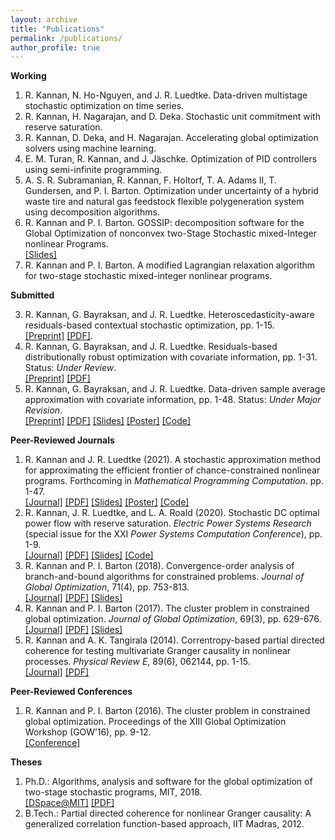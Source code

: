 ```yaml
---
layout: archive
title: "Publications"
permalink: /publications/
author_profile: true
---
```



**Working**

1. R. Kannan, N. Ho-Nguyen, and J. R. Luedtke. Data-driven multistage stochastic optimization on time series.
2. R. Kannan, H. Nagarajan, and D. Deka. Stochastic unit commitment with reserve saturation.
3. R. Kannan, D. Deka, and H. Nagarajan. Accelerating global optimization solvers using machine learning.
4. E. M. Turan, R. Kannan, and J. Jäschke. Optimization of PID controllers using semi-infinite programming.
5. A. S. R. Subramanian, R. Kannan, F. Holtorf, T. A. Adams II, T. Gundersen, and P. I. Barton. Optimization under uncertainty of a hybrid waste tire and natural gas feedstock flexible polygeneration system using decomposition algorithms.
6. R. Kannan and P. I. Barton. GOSSIP: decomposition software for the Global Optimization of nonconvex two-Stage Stochastic mixed-Integer nonlinear Programs. <br/>
<a href = "https://rohitkannan.github.io/presentations/Kannan_INFORMS18_GOSSIP.pdf" target="_blank">[Slides]</a>
7. R. Kannan and P. I. Barton. A modified Lagrangian relaxation algorithm for two-stage stochastic mixed-integer nonlinear programs.

**Submitted**


3. R. Kannan, G. Bayraksan, and J. R. Luedtke. Heteroscedasticity-aware residuals-based contextual stochastic optimization, pp. 1-15. <br/>
<a href = "https://arxiv.org/abs/2101.03139" target="_blank">[Preprint]</a> <a href = "https://rohitkannan.github.io/papers/KannanBayraksanLuedtke_Preprint_Heteroscedasticity.pdf" target="_blank">[PDF]</a>.
2. R. Kannan, G. Bayraksan, and J. R. Luedtke. Residuals-based distributionally robust optimization with covariate information, pp. 1-31. Status: *Under Review*. <br/>
<a href = "https://arxiv.org/abs/2012.01088" target="_blank">[Preprint]</a> <a href = "https://rohitkannan.github.io/papers/KannanBayraksanLuedtke_Preprint_ERDRO.pdf" target="_blank">[PDF]</a>
1. R. Kannan, G. Bayraksan, and J. R. Luedtke. Data-driven sample average approximation with
covariate information, pp. 1-48. Status: *Under Major Revision*. <br/>
<a href = "http://www.optimization-online.org/DB_HTML/2020/07/7932.html" target="_blank">[Preprint]</a> <a href = "https://rohitkannan.github.io/papers/KannanBayraksanLuedtke_Preprint_DDSAA.pdf" target="_blank">[PDF]</a> <a href = "https://rohitkannan.github.io/presentations/Kannan_INFORMS20_DDSAA.pdf" target="_blank">[Slides]</a> <a href = "https://rohitkannan.github.io/presentations/Kannan_IPAM20_DDSAA.pdf" target="_blank">[Poster]</a> <a href = "https://github.com/rohitkannan/DD-SAA" target="_blank">[Code]</a>

**Peer-Reviewed Journals**

1. R. Kannan and J. R. Luedtke (2021). A stochastic approximation method for approximating the efficient 
frontier of chance-constrained nonlinear programs. Forthcoming in *Mathematical Programming Computation*. pp. 1-47. <br/>
<a href = "https://link.springer.com/article/10.1007/s12532-020-00199-y" target="_blank"> [Journal]</a> <a href = "https://rohitkannan.github.io/papers/KannanLuedtke_MPC_SAforCCP.pdf" target="_blank">[PDF]</a> <a href = "https://rohitkannan.github.io/presentations/Kannan_MACSER18_SAforCCP.pdf" target="_blank">[Slides]</a> <a href = "https://rohitkannan.github.io/presentations/Kannan_ICERM19_SAforCCP.pdf" target="_blank">[Poster]</a> <a href = "https://github.com/rohitkannan/SA-for-CCP" target="_blank">[Code]</a>
2. R. Kannan, J. R. Luedtke, and L. A. Roald (2020). Stochastic DC optimal power flow with reserve saturation. *Electric Power Systems Research* (special issue for the XXI *Power Systems Computation Conference*), pp. 1-9. <br/>
<a href = "https://www.sciencedirect.com/science/article/pii/S0378779620303709" target="_blank">[Journal]</a> <a href = "https://rohitkannan.github.io/papers/KannanLuedtkeRoald_PSCC_SDCOPF.pdf" target="_blank">[PDF]</a> <a href = "https://rohitkannan.github.io/presentations/Kannan_INFORMS20_SDCOPF.pdf" target="_blank">[Slides]</a> <a href = "https://github.com/rohitkannan/DCOPF-reserve-saturation" target="_blank">[Code]</a>
3. R. Kannan and P. I. Barton (2018). Convergence-order analysis of branch-and-bound algorithms
for constrained problems. *Journal of Global Optimization*, 71(4), pp. 753-813. <br/>
<a href = "https://link.springer.com/article/10.1007/s10898-017-0532-y" target="_blank">[Journal]</a> <a href = "https://rohitkannan.github.io/papers/KannanBarton_JOGO_ConvergenceOrder.pdf" target="_blank">[PDF]</a> <a href = "https://rohitkannan.github.io/presentations/Kannan_ICCOPT16_ConvergenceOrder.pdf" target="_blank">[Slides]</a> 
4. R. Kannan and P. I. Barton (2017). The cluster problem in constrained global optimization. *Journal of Global Optimization*, 69(3), pp. 629-676. <br/>
<a href = "https://link.springer.com/article/10.1007/s10898-017-0531-z" target="_blank">[Journal]</a> <a href = "https://rohitkannan.github.io/papers/KannanBarton_JOGO_ClusterProblem.pdf" target="_blank">[PDF]</a> <a href = "https://rohitkannan.github.io/presentations/Kannan_AIChE16_ClusterProblem.pdf" target="_blank">[Slides]</a>
5. R. Kannan and A. K. Tangirala (2014). Correntropy-based partial directed coherence for testing
multivariate Granger causality in nonlinear processes. *Physical Review E*, 89(6), 062144, pp. 1-15. <br/>
<a href = "https://journals.aps.org/pre/abstract/10.1103/PhysRevE.89.062144" target="_blank"> [Journal]</a> <a href = "https://rohitkannan.github.io/papers/KannanTangirala_PhysRevE_KPDC.pdf" target="_blank">[PDF]</a>

**Peer-Reviewed Conferences**

1. R. Kannan and P. I. Barton (2016). The cluster problem in constrained global optimization. Proceedings of the XIII Global Optimization Workshop (GOW’16), pp. 9-12. <br/>
<a href = "http://repositorium.uminho.pt/bitstream/1822/42944/1/Proceedings%20GOW16.pdf#page=20" target="_blank"> [Conference]</a>

**Theses**

1. Ph.D.: Algorithms, analysis and software for the global optimization of two-stage stochastic programs, MIT, 2018. <br/>
<a href = "https://dspace.mit.edu/handle/1721.1/117326" target="_blank">[DSpace@MIT]</a> <a href = "https://rohitkannan.github.io/papers/Kannan_MIT_PhDThesis.pdf" target="_blank">[PDF]</a>
2. B.Tech.: Partial directed coherence for nonlinear Granger causality: A generalized correlation function-based approach, IIT Madras, 2012.
